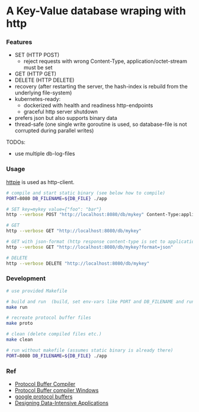 # A Key-Value database wraping with http

### Features

- SET (HTTP POST)
  - reject requests with wrong Content-Type, application/octet-stream must be set
- GET (HTTP GET)
- DELETE (HTTP DELETE)
- recovery (after restarting the server, the hash-index is rebuild from the underlying file-system)
- kubernetes-ready:
  - dockerized with health and readiness http-endpoints
  - graceful http server shutdown
- prefers json but also supports binary data
- thread-safe (one single write goroutine is used, so database-file is not corrupted during parallel writes)

TODOs:

- use multiple db-log-files

### Usage

[httpie](https://httpie.org/) is used as http-client.

```bash
# compile and start static binary (see below how to compile)
PORT=8080 DB_FILENAME=${DB_FILE} ./app

# SET key=mykey value={"foo": "bar"}
http --verbose POST "http://localhost:8080/db/mykey" Content-Type:application/octet-stream foo=bar

# GET
http --verbose GET "http://localhost:8080/db/mykey"

# GET with json-format (http response content-type is set to application/json), use only if you know you stored json!
http --verbose GET "http://localhost:8080/db/mykey?format=json"

# DELETE
http --verbose DELETE "http://localhost:8080/db/mykey"
```

### Development

```bash
# use provided Makefile

# build and run  (build, set env-vars like PORT and DB_FILENAME and runs the server)
make run

# recreate protocol buffer files
make proto

# clean (delete compiled files etc.)
make clean

# run without makefile (assumes static binary is already there)
PORT=8080 DB_FILENAME=${DB_FILE} ./app
```

### Ref

- [Protocol Buffer Compiler](https://grpc.io/docs/protoc-installation/)
- [Protocol Buffer compiler Windows](https://github.com/protocolbuffers/protobuf/releases)
- [google protocol buffers](https://developers.google.com/protocol-buffers/)
- [Designing Data-Intensive Applications](https://dataintensive.net)
